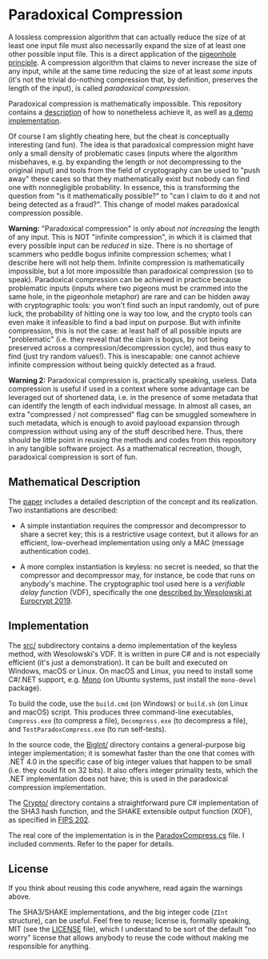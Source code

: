 # Paradoxical Compression

A lossless compression algorithm that can actually reduce the size of
at least one input file must also necessarily expand the size of at
least one other possible input file. This is a direct application of the
[pigeonhole principle](https://en.wikipedia.org/wiki/Pigeonhole_principle).
A compression algorithm that claims to never increase the size of any
input, while at the same time reducing the size of at least *some*
inputs (it's not the trivial do-nothing compression that, by definition,
preserves the length of the input), is called *paradoxical compression*.

Paradoxical compression is mathematically impossible. This repository
contains a [description](doc/paradox-compress.pdf) of how to nonetheless
achieve it, as well as [a demo implementation](src/).

Of course I am slightly cheating here, but the cheat is conceptually
interesting (and fun). The idea is that paradoxical compression might
have only a small density of problematic cases (inputs where the
algorithm misbehaves, e.g. by expanding the length or not decompressing
to the original input) and tools from the field of cryptography can be
used to "push away" these cases so that they mathematically exist but
nobody can find one with nonnegligible probability. In essence, this is
transforming the question from "is it mathematically possible?" to "can
I claim to do it and not being detected as a fraud?". This change of
model makes paradoxical compression possible.

**Warning:** "Paradoxical compression" is only about *not increasing*
the length of any input. This is NOT "infinite compression", in which it
is claimed that every possible input can be *reduced* in size. There
is no shortage of scammers who peddle bogus infinite compression
schemes; what I describe here will not help them. Infinite compression
is mathematically impossible, but a lot more impossible than paradoxical
compression (so to speak). Paradoxical compression can be achieved in
practice because problematic inputs (inputs where two pigeons must be
crammed into the same hole, in the pigeonhole metaphor) are rare and can
be hidden away with cryptographic tools: you won't find such an input
randomly, out of pure luck, the probability of hitting one is way too
low, and the crypto tools can even make it infeasible to find a bad
input on purpose. But with infinite compression, this is not the case:
at least half of all possible inputs are "problematic" (i.e. they reveal
that the claim is bogus, by not being preserved across a
compression/decompression cycle), and thus easy to find (just try random
values!). This is inescapable: one cannot achieve infinite compression
without being quickly detected as a fraud.

**Warning 2:** Paradoxical compression is, practically speaking,
useless. Data compression is useful if used in a context where some
advantage can be leveraged out of shortened data, i.e. in the presence
of some metadata that can identify the length of each individual
message. In almost all cases, an extra "compressed / not compressed"
flag can be smuggled somewhere in such metadata, which is enough to
avoid paylooad expansion through compression without using any of the
stuff described here. Thus, there should be little point in reusing the
methods and codes from this repository in any tangible software project.
As a mathematical recreation, though, paradoxical compression is sort of
fun.

## Mathematical Description

The [paper](doc/paradox-compress.pdf) includes a detailed description
of the concept and its realization. Two instantiations are described:

  - A simple instantiation requires the compressor and decompressor to
    share a secret key; this is a restrictive usage context, but it
    allows for an efficient, low-overhead implementation using only
    a MAC (message authentication code).

  - A more complex instantiation is keyless: no secret is needed, so that
    the compressor and decompressor may, for instance, be code that runs
    on anybody's machine. The cryptographic tool used here is a
    *verifiable delay function* (VDF), specifically the one [described
    by Wesolowski at Eurocrypt 2019](https://eprint.iacr.org/2018/623).

## Implementation

The [src/](src/) subdirectory contains a demo implementation of the
keyless method, with Wesolowski's VDF. It is written in pure C# and is
not especially efficient (it's just a demonstration). It can be built
and executed on Windows, macOS or Linux. On macOS and Linux, you need to
install some C#/.NET support, e.g. [Mono](https://www.mono-project.com/)
(on Ubuntu systems, just install the `mono-devel` package).

To build the code, use the `build.cmd` (on Windows) or `build.sh` (on
Linux and macOS) script. This produces three command-line executables,
`Compress.exe` (to compress a file), `Decompress.exe` (to decompress a
file), and `TestParadoxCompress.exe` (to run self-tests).

In the source code, the [BigInt/](src/BigInt/) directory contains a
general-purpose big integer implementation; it is somewhat faster than
the one that comes with .NET 4.0 in the specific case of big integer
values that happen to be small (i.e. they could fit on 32 bits). It also
offers integer primality tests, which the .NET implementation does not
have; this is used in the paradoxical compression implementation.

The [Crypto/](src/Crypto/) directory contains a straightforward pure C#
implementation of the SHA3 hash function, and the SHAKE extensible
output function (XOF), as specified in [FIPS
202](https://csrc.nist.gov/publications/detail/fips/202/final).

The real core of the implementation is in the
[ParadoxCompress.cs](src/ParadoxCompress.cs) file. I included comments.
Refer to the paper for details.

## License

If you think about reusing this code anywhere, read again the warnings
above.

The SHA3/SHAKE implementations, and the big integer code (`ZInt`
structure), can be useful. Feel free to reuse; license is, formally
speaking, MIT (see the [LICENSE](LICENSE) file), which I understand to
be sort of the default "no worry" license that allows anybody to reuse
the code without making me responsible for anything.
